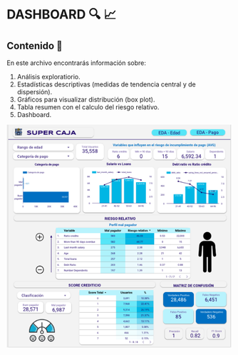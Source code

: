 # DASHBOARD :mag: :chart_with_upwards_trend:

## Contenido :dart:

En este archivo encontrarás información sobre:

1. Análisis exploratiorio.
2. Estadísticas descriptivas (medidas de tendencia central y de dispersión).
3. Gráficos para visualizar distribución (box plot).
5. Tabla resumen con el calculo del riesgo relativo.
6. Dashboard.

![](/Imagenes/Dashboard_RR.png)
